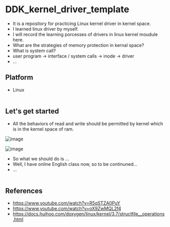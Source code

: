 # DDK_kernel_driver_template
* It is a repository for practicing Linux kernel driver in kernel space.
* I learned linux driver by myself.
* I will record the learning porcesses of drivers in linux kernel moudule here.
* What are the strategies of memory protection in kernal space?
* What is system call?
* user program -> interface / system calls -> inode -> driver
* ...

## Platform
* Linux
<br><br>


## Let's get started
* All the behaviors of read and write should be permitted by kernel which is in the kernel space of ram. <br>

![image](https://user-images.githubusercontent.com/67073582/122388792-d0394d80-cfa2-11eb-912a-1f32f38a87c4.png) <br>

![image](https://user-images.githubusercontent.com/67073582/122389029-1393bc00-cfa3-11eb-90b1-da17e137e61f.png) <br>

* So what we should do is ...
* Well, I have online English class now, so to be continuned...
* ...
<br><br>

## References
* https://www.youtube.com/watch?v=R5qSTZA0PuY
* https://www.youtube.com/watch?v=oX9ZwMQL2f4
* https://docs.huihoo.com/doxygen/linux/kernel/3.7/structfile__operations.html
<br><br>
